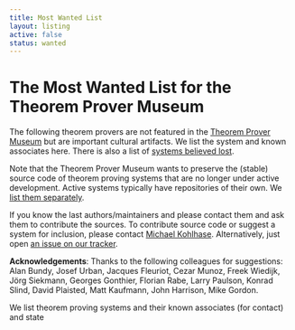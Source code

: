 ```yaml
---
title: Most Wanted List
layout: listing
active: false
status: wanted
---
```


# The Most Wanted List for the Theorem Prover Museum

The following theorem provers are not featured in the <a href="/">Theorem Prover Museum</a> but are important cultural artifacts. 
We list the system and known associates here. 
There is also a list of <a href="/lost/">systems believed lost</a>.

Note that the Theorem Prover Museum wants to preserve the (stable) source code of theorem proving systems that are no longer under active development. 
Active systems typically have repositories of their own. 
We <a href="/active/">list them separately</a>.

If you know the last authors/maintainers and please contact them and ask them to contribute the sources. 
To contribute source code or suggest a system for inclusion, please contact <a href="mailto:michael.kohlhase@fau.de">Michael Kohlhase</a>. 
Alternatively, just open <a href="https://github.com/theoremprover-museum/theoremprover-museum.github.io/issues/">an issue on our tracker</a>.

**Acknowledgements**: Thanks to the following colleagues for suggestions: 
Alan Bundy, Josef Urban, Jacques Fleuriot, Cezar Munoz, Freek Wiedijk, Jörg Siekmann, Georges Gonthier, Florian Rabe, Larry Paulson, Konrad Slind, David Plaisted, Matt Kaufmann, John Harrison, Mike Gordon.


We list theorem proving systems and their known associates (for contact) and state
